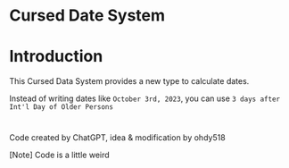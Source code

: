 # Cursed Date System
# Introduction
This Cursed Data System provides a new type to calculate dates. 

Instead of writing dates like `October 3rd, 2023`, you can use `3 days after Int'l Day of Older Persons`
# 

Code created by ChatGPT, idea & modification by ohdy518


\[Note] Code is a little weird

